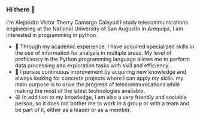 ### Hi there 👋 
I'm Alejandro Victor Therry Camargo Calayud I study telecommunications engineering at the National University of San Augustin in Arequipa, I am interested in programming in python.
- 🔭 Through my academic experience, I have acquired specialized skills in the use of information for analysis in multiple areas. My level of proficiency in the Python programming language allows me to perform data processing and exploration tasks with skill and efficiency.
- 💬 I pursue continuous improvement by acquiring new knowledge and always looking for concrete projects where I can apply my skills. my main purpose is to drive the progress of telecommunications while making the most of the latest technologies available.
- 😄 In addition to my knowledge, I am also a very friendly and sociable person, so it does not bother me to work in a group or with a team and be part of it, either as a leader or as a member.
